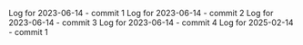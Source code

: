 Log for 2023-06-14 - commit 1
Log for 2023-06-14 - commit 2
Log for 2023-06-14 - commit 3
Log for 2023-06-14 - commit 4
Log for 2025-02-14 - commit 1
